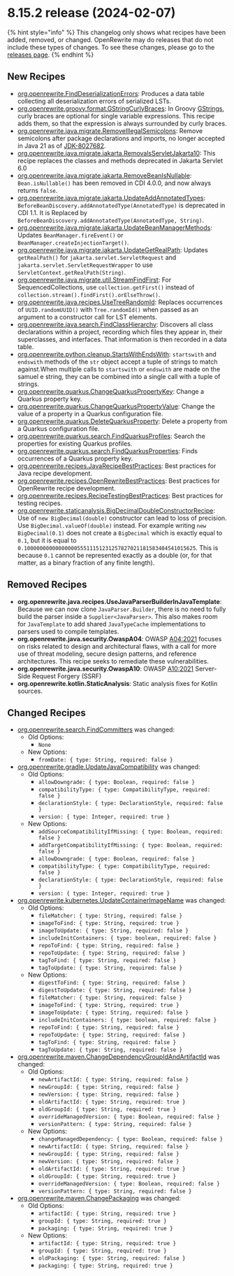 # 8.15.2 release (2024-02-07)

{% hint style="info" %}
This changelog only shows what recipes have been added, removed, or changed. OpenRewrite may do releases that do not include these types of changes. To see these changes, please go to the [releases page](https://github.com/openrewrite/rewrite/releases).
{% endhint %}

## New Recipes

* [org.openrewrite.FindDeserializationErrors](https://docs.openrewrite.org/recipes/finddeserializationerrors): Produces a data table collecting all deserialization errors of serialized LSTs. 
* [org.openrewrite.groovy.format.GStringCurlyBraces](https://docs.openrewrite.org/recipes/groovy/format/gstringcurlybraces): In Groovy [GStrings](https://docs.groovy-lang.org/latest/html/api/groovy/lang/GString.html), curly braces are optional for single variable expressions. This recipe adds them, so that the expression is always surrounded by curly braces. 
* [org.openrewrite.java.migrate.RemoveIllegalSemicolons](https://docs.openrewrite.org/recipes/java/migrate/removeillegalsemicolons): Remove semicolons after package declarations and imports, no longer accepted in Java 21 as of [JDK-8027682](https://bugs.openjdk.org/browse/JDK-8027682). 
* [org.openrewrite.java.migrate.jakarta.RemovalsServletJakarta10](https://docs.openrewrite.org/recipes/java/migrate/jakarta/removalsservletjakarta10): This recipe replaces the classes and methods deprecated in Jakarta Servlet 6.0 
* [org.openrewrite.java.migrate.jakarta.RemoveBeanIsNullable](https://docs.openrewrite.org/recipes/java/migrate/jakarta/removebeanisnullable): `Bean.isNullable()` has been removed in CDI 4.0.0, and now always returns `false`. 
* [org.openrewrite.java.migrate.jakarta.UpdateAddAnnotatedTypes](https://docs.openrewrite.org/recipes/java/migrate/jakarta/updateaddannotatedtypes): `BeforeBeanDiscovery.addAnnotatedType(AnnotatedType)` is deprecated in CDI 1.1. It is Replaced by `BeforeBeanDiscovery.addAnnotatedType(AnnotatedType, String)`. 
* [org.openrewrite.java.migrate.jakarta.UpdateBeanManagerMethods](https://docs.openrewrite.org/recipes/java/migrate/jakarta/updatebeanmanagermethods): Updates `BeanManager.fireEvent()` or `BeanManager.createInjectionTarget()`. 
* [org.openrewrite.java.migrate.jakarta.UpdateGetRealPath](https://docs.openrewrite.org/recipes/java/migrate/jakarta/updategetrealpath): Updates `getRealPath()` for `jakarta.servlet.ServletRequest` and `jakarta.servlet.ServletRequestWrapper` to use `ServletContext.getRealPath(String)`. 
* [org.openrewrite.java.migrate.util.StreamFindFirst](https://docs.openrewrite.org/recipes/java/migrate/util/streamfindfirst): For SequencedCollections, use `collection.getFirst()` instead of `collection.stream().findFirst().orElseThrow()`. 
* [org.openrewrite.java.recipes.UseTreeRandomId](https://docs.openrewrite.org/recipes/java/recipes/usetreerandomid): Replaces occurrences of `UUID.randomUUID()` with `Tree.randomId()` when passed as an argument to a constructor call for LST elements. 
* [org.openrewrite.java.search.FindClassHierarchy](https://docs.openrewrite.org/recipes/java/search/findclasshierarchy): Discovers all class declarations within a project, recording which files they appear in, their superclasses, and interfaces. That information is then recorded in a data table. 
* [org.openrewrite.python.cleanup.StartsWithEndsWith](https://docs.openrewrite.org/recipes/python/cleanup/startswithendswith): `startswith` and `endswith` methods of the `str` object accept a tuple of strings to match against.When multiple calls to `startswith` or `endswith` are made on the samuel e string, they can be combined into a single call with a tuple of strings. 
* [org.openrewrite.quarkus.ChangeQuarkusPropertyKey](https://docs.openrewrite.org/recipes/quarkus/changequarkuspropertykey): Change a Quarkus property key. 
* [org.openrewrite.quarkus.ChangeQuarkusPropertyValue](https://docs.openrewrite.org/recipes/quarkus/changequarkuspropertyvalue): Change the value of a property in a Quarkus configuration file. 
* [org.openrewrite.quarkus.DeleteQuarkusProperty](https://docs.openrewrite.org/recipes/quarkus/deletequarkusproperty): Delete a property from a Quarkus configuration file. 
* [org.openrewrite.quarkus.search.FindQuarkusProfiles](https://docs.openrewrite.org/recipes/quarkus/search/findquarkusprofiles): Search the properties for existing Quarkus profiles. 
* [org.openrewrite.quarkus.search.FindQuarkusProperties](https://docs.openrewrite.org/recipes/quarkus/search/findquarkusproperties): Finds occurrences of a Quarkus property key. 
* [org.openrewrite.recipes.JavaRecipeBestPractices](https://docs.openrewrite.org/recipes/recipes/javarecipebestpractices): Best practices for Java recipe development. 
* [org.openrewrite.recipes.OpenRewriteBestPractices](https://docs.openrewrite.org/recipes/recipes/openrewritebestpractices): Best practices for OpenRewrite recipe development. 
* [org.openrewrite.recipes.RecipeTestingBestPractices](https://docs.openrewrite.org/recipes/recipes/recipetestingbestpractices): Best practices for testing recipes. 
* [org.openrewrite.staticanalysis.BigDecimalDoubleConstructorRecipe](https://docs.openrewrite.org/recipes/staticanalysis/bigdecimaldoubleconstructorrecipe): Use of `new BigDecimal(double)` constructor can lead to loss of precision. Use `BigDecimal.valueOf(double)` instead.
For example writing `new BigDecimal(0.1)` does not create a `BigDecimal` which is exactly equal to `0.1`, but it is equal to `0.1000000000000000055511151231257827021181583404541015625`. This is because `0.1` cannot be represented exactly as a double (or, for that matter, as a binary fraction of any finite length). 

## Removed Recipes

* **org.openrewrite.java.recipes.UseJavaParserBuilderInJavaTemplate**: Because we can now clone `JavaParser.Builder`, there is no need to fully build the parser inside a `Supplier<JavaParser>`. This also makes room for `JavaTemplate` to add shared `JavaTypeCache` implementations to parsers used to compile templates. 
* **org.openrewrite.java.security.OwaspA04**: OWASP [A04:2021](https://owasp.org/Top10/A04_2021-Insecure_Design/) focuses on risks related to design and architectural flaws,  with a call for more use of threat modeling, secure design patterns, and reference architectures. This recipe seeks to remediate these vulnerabilities. 
* **org.openrewrite.java.security.OwaspA10**: OWASP [A10:2021](https://owasp.org/Top10/A10_2021-Server-Side_Request_Forgery_%28SSRF%29/) Server-Side Request Forgery (SSRF) 
* **org.openrewrite.kotlin.StaticAnalysis**: Static analysis fixes for Kotlin sources. 

## Changed Recipes

* [org.openrewrite.search.FindCommitters](https://docs.openrewrite.org/recipes/search/findcommitters) was changed:
  * Old Options:
    * `None`
  * New Options:
    * `fromDate: { type: String, required: false }`
* [org.openrewrite.gradle.UpdateJavaCompatibility](https://docs.openrewrite.org/recipes/gradle/updatejavacompatibility) was changed:
  * Old Options:
    * `allowDowngrade: { type: Boolean, required: false }`
    * `compatibilityType: { type: CompatibilityType, required: false }`
    * `declarationStyle: { type: DeclarationStyle, required: false }`
    * `version: { type: Integer, required: true }`
  * New Options:
    * `addSourceCompatibilityIfMissing: { type: Boolean, required: false }`
    * `addTargetCompatibilityIfMissing: { type: Boolean, required: false }`
    * `allowDowngrade: { type: Boolean, required: false }`
    * `compatibilityType: { type: CompatibilityType, required: false }`
    * `declarationStyle: { type: DeclarationStyle, required: false }`
    * `version: { type: Integer, required: true }`
* [org.openrewrite.kubernetes.UpdateContainerImageName](https://docs.openrewrite.org/recipes/kubernetes/updatecontainerimagename) was changed:
  * Old Options:
    * `fileMatcher: { type: String, required: false }`
    * `imageToFind: { type: String, required: true }`
    * `imageToUpdate: { type: String, required: false }`
    * `includeInitContainers: { type: boolean, required: false }`
    * `repoToFind: { type: String, required: false }`
    * `repoToUpdate: { type: String, required: false }`
    * `tagToFind: { type: String, required: false }`
    * `tagToUpdate: { type: String, required: false }`
  * New Options:
    * `digestToFind: { type: String, required: false }`
    * `digestToUpdate: { type: String, required: false }`
    * `fileMatcher: { type: String, required: false }`
    * `imageToFind: { type: String, required: true }`
    * `imageToUpdate: { type: String, required: false }`
    * `includeInitContainers: { type: boolean, required: false }`
    * `repoToFind: { type: String, required: false }`
    * `repoToUpdate: { type: String, required: false }`
    * `tagToFind: { type: String, required: false }`
    * `tagToUpdate: { type: String, required: false }`
* [org.openrewrite.maven.ChangeDependencyGroupIdAndArtifactId](https://docs.openrewrite.org/recipes/maven/changedependencygroupidandartifactid) was changed:
  * Old Options:
    * `newArtifactId: { type: String, required: false }`
    * `newGroupId: { type: String, required: false }`
    * `newVersion: { type: String, required: false }`
    * `oldArtifactId: { type: String, required: true }`
    * `oldGroupId: { type: String, required: true }`
    * `overrideManagedVersion: { type: Boolean, required: false }`
    * `versionPattern: { type: String, required: false }`
  * New Options:
    * `changeManagedDependency: { type: Boolean, required: false }`
    * `newArtifactId: { type: String, required: false }`
    * `newGroupId: { type: String, required: false }`
    * `newVersion: { type: String, required: false }`
    * `oldArtifactId: { type: String, required: true }`
    * `oldGroupId: { type: String, required: true }`
    * `overrideManagedVersion: { type: Boolean, required: false }`
    * `versionPattern: { type: String, required: false }`
* [org.openrewrite.maven.ChangePackaging](https://docs.openrewrite.org/recipes/maven/changepackaging) was changed:
  * Old Options:
    * `artifactId: { type: String, required: true }`
    * `groupId: { type: String, required: true }`
    * `packaging: { type: String, required: true }`
  * New Options:
    * `artifactId: { type: String, required: true }`
    * `groupId: { type: String, required: true }`
    * `oldPackaging: { type: String, required: false }`
    * `packaging: { type: String, required: true }`